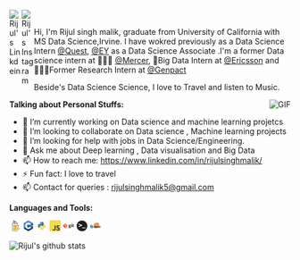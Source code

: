 
<br/>

<a href="https://www.linkedin.com/in/rijul-singh-malik-8a67b916b/">
<img align="left" alt="Rijul's Linkdein" width="22px" src="https://cdn.jsdelivr.net/npm/simple-icons@v3/icons/linkedin.svg" />
</a>
<a href="https://www.instagram.com/rijul_25/">
<img align="left" alt="Rijul's Instagram" width="22px" src="https://cdn.jsdelivr.net/npm/simple-icons@v3/icons/instagram.svg" />
</a>


<br />

Hi, I'm Rijul singh malik, graduate from University of California with MS Data Science,Irvine. I have wokred previously as a Data Science Intern [@Quest](https://www.questdiagnostics.com), [@EY](https://www.ey.com/en_in/locations/india) as a Data Science Associate .I'm a former Data science intern at  🙍🏽‍♂️ [@Mercer](https://www.mercer.com), 👨Big Data Intern at [@Ericsson](https://www.ericsson.com/en) and 👨🏽‍💼Former Research Intern at [@Genpact](https://www.genpact.com)

Beside's Data Science Science, I love to Travel and listen to Music.

<img align="right" alt="GIF" src="https://media.giphy.com/media/836HiJc7pgzy8iNXCn/giphy.gif" />

**Talking about Personal Stuffs:**

- 🔭 I’m currently working on Data science and machine learning projetcs
- 👯 I’m looking to collaborate on Data science , Machine learning projects
- 🤔 I’m looking for help with jobs in Data Science/Engineering.
- 💬 Ask me about Deep learning , Data visualisation and Big Data
- 📫 How to reach me: https://www.linkedin.com/in/rijulsinghmalik/
- ⚡ Fun fact: I love to travel
- 📫 Contact for queries : rijulsinghmalik5@gmail.com


**Languages and Tools:**

<code><img height="20" src="https://raw.githubusercontent.com/github/explore/80688e429a7d4ef2fca1e82350fe8e3517d3494d/topics/homebrew/homebrew.png"></code>
<code><img height="20" src="https://raw.githubusercontent.com/github/explore/80688e429a7d4ef2fca1e82350fe8e3517d3494d/topics/cpp/cpp.png"></code>
<code><img height="20" src="https://raw.githubusercontent.com/github/explore/80688e429a7d4ef2fca1e82350fe8e3517d3494d/topics/python/python.png"></code>
<code><img height="20" src="https://raw.githubusercontent.com/github/explore/80688e429a7d4ef2fca1e82350fe8e3517d3494d/topics/javascript/javascript.png"></code>
<code><img height="20" src="https://raw.githubusercontent.com/github/explore/80688e429a7d4ef2fca1e82350fe8e3517d3494d/topics/git/git.png"></code>
<code><img height="20" src="https://raw.githubusercontent.com/github/explore/80688e429a7d4ef2fca1e82350fe8e3517d3494d/topics/terminal/terminal.png"></code>
<code><img height="20" src="https://raw.githubusercontent.com/github/explore/80688e429a7d4ef2fca1e82350fe8e3517d3494d/topics/scikit-learn/scikit-learn.png"></code>

![Rijul's github stats](https://github-readme-stats.vercel.app/api?username=Rijul25)
